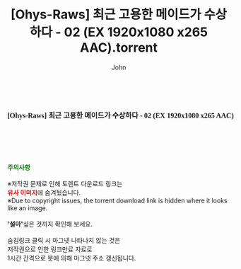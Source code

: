 ﻿---
layout: post
title:  "[Ohys-Raws] 최근 고용한 메이드가 수상하다 - 02 (EX 1920x1080 x265 AAC).torrent"
author: John
categories: [ 애니메이션 ]
tags: [  ]
image:  
description: "[Ohys-Raws] 최근 고용한 메이드가 수상하다 - 02 (EX 1920x1080 x265 AAC) torrent 정보 공유"
toc: true
toc_sticky: true
---

<br>
<div class="view-img">
<a class="view_image" href="https://torrentmobile60.com/bbs/view_image.php?fn=%2Fdata%2Ffile%2Fani%2F1040166537_XjCZbW13_b6f6fb52e784aa3797cf844201a555cb5f4baf10.jpg" target="_blank"><img alt="" class="img-tag" content="https://torrentmobile60.com/data/file/ani/1040166537_XjCZbW13_b6f6fb52e784aa3797cf844201a555cb5f4baf10.jpg" itemprop="image" src="https://torrentmobile60.com/data/file/ani/1040166537_XjCZbW13_b6f6fb52e784aa3797cf844201a555cb5f4baf10.jpg"/></a></div><div class="view-content" itemprop="description">
<p><span style="font-family:nanumsquareround;font-size:16px;font-weight:700;white-space:nowrap;background-color:rgb(255,255,255);">[Ohys-Raws] 최근 고용한 메이드가 수상하다 - 02 (EX 1920x1080 x265 AAC)</span> </p> </div>
    
<br><br><br>
<p data-ke-size="size16"><b><span style="color: green;">주의사항</span></b><br /><br />※저작권 문제로 인해 토렌트 다운로드 링크는<br /><b><span style="color: red;">유사 이미지</span></b>에 숨겨뒀습니다.<br />※Due to copyright issues, the torrent download link is hidden where it looks like an image.<br /><br /><b>'설마'</b>싶은 것까지 확인해 보세요.<br /><br />숨김링크 클릭 시 마그넷 나타나지 않는 것은<br />저작권으로 인한 링크만료 자료로<br />1시간 간격으로 봇에 의해 마그넷 주소 갱신됩니다.</p>
